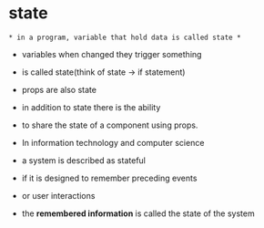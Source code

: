 # state

```
* in a program, variable that hold data is called state *
```

- variables when changed they trigger something

* is called state(think of state -> if statement)

- props are also state
- in addition to state there is the ability
- to share the state of a component using props.

- In information technology and computer science
- a system is described as stateful
- if it is designed to remember preceding events
- or user interactions

* the **remembered information** is called the state of the system
